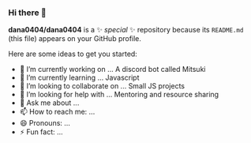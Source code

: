 ### Hi there 👋


**dana0404/dana0404** is a ✨ _special_ ✨ repository because its `README.md` (this file) appears on your GitHub profile.

Here are some ideas to get you started:

- 🔭 I’m currently working on ...  A discord bot called Mitsuki
- 🌱 I’m currently learning ...  Javascript
- 👯 I’m looking to collaborate on ...  Small JS projects
- 🤔 I’m looking for help with ...  Mentoring and resource sharing
- 💬 Ask me about ...
- 📫 How to reach me: ...
- 😄 Pronouns: ...
- ⚡ Fun fact: ...

